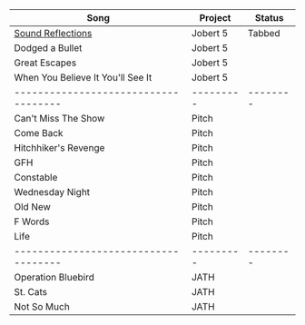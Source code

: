 
| Song | Project | Status |
|------|---------|--------|
| [Sound Reflections](https://raw.githubusercontent.com/johnsug/tabs/master/tabs/sound_reflections.md) | Jobert 5 | Tabbed |
| Dodged a Bullet | Jobert 5 |  |
| Great Escapes | Jobert 5 |  |
| When You Believe It You'll See It | Jobert 5 |  |
|------------------------------------|---------|--------|
| Can't Miss The Show | Pitch |  |
| Come Back | Pitch |  |
| Hitchhiker's Revenge | Pitch |  |
| GFH | Pitch |  |
| Constable | Pitch |  |
| Wednesday Night | Pitch |  |
| Old New | Pitch |  |
| F Words | Pitch |  |
| Life | Pitch |  |
|------------------------------------|---------|--------|
| Operation Bluebird | JATH |  |
| St. Cats | JATH |  |
| Not So Much | JATH |  |
